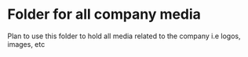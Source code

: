 # Folder for all company media

Plan to use this folder to hold all media related to the company i.e logos, images, etc